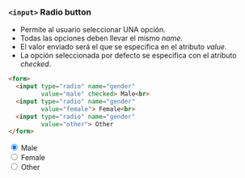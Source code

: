 ### `<input>` Radio button

- Permite al usuario seleccionar UNA opción.
- Todas las opciones deben llevar el mismo _name_.
- El valor enviado será el que se especifica en el atributo _value_.
- La opción seleccionada por defecto se especifica con el atributo _checked_.

````HTML
<form>
  <input type="radio" name="gender" 
         value="male" checked> Male<br>
  <input type="radio" name="gender" 
         value="female"> Female<br>
  <input type="radio" name="gender" 
         value="other"> Other
</form>
````


<form>
  <input type="radio" name="gender" value="male" checked> Male<br>
  <input type="radio" name="gender" value="female"> Female<br>
  <input type="radio" name="gender" value="other"> Other
</form>